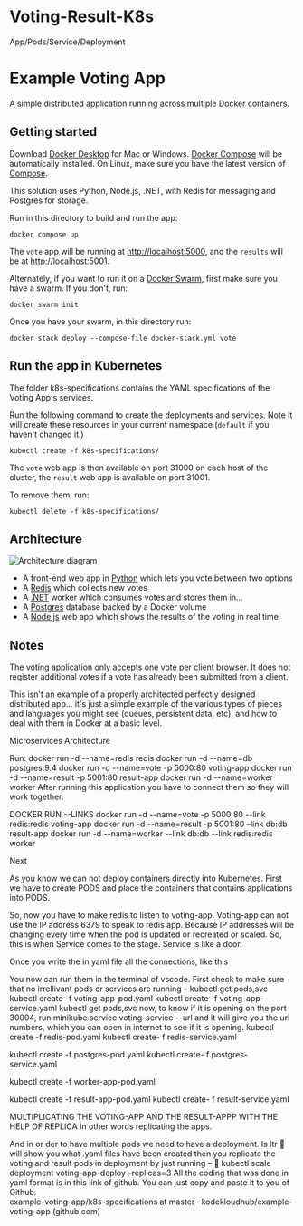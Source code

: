 # Voting-Result-K8s
App/Pods/Service/Deployment
# Example Voting App

A simple distributed application running across multiple Docker containers.

## Getting started

Download [Docker Desktop](https://www.docker.com/products/docker-desktop) for Mac or Windows. [Docker Compose](https://docs.docker.com/compose) will be automatically installed. On Linux, make sure you have the latest version of [Compose](https://docs.docker.com/compose/install/).

This solution uses Python, Node.js, .NET, with Redis for messaging and Postgres for storage.

Run in this directory to build and run the app:

```shell
docker compose up
```

The `vote` app will be running at [http://localhost:5000](http://localhost:5000), and the `results` will be at [http://localhost:5001](http://localhost:5001).

Alternately, if you want to run it on a [Docker Swarm](https://docs.docker.com/engine/swarm/), first make sure you have a swarm. If you don't, run:

```shell
docker swarm init
```

Once you have your swarm, in this directory run:

```shell
docker stack deploy --compose-file docker-stack.yml vote
```

## Run the app in Kubernetes

The folder k8s-specifications contains the YAML specifications of the Voting App's services.

Run the following command to create the deployments and services. Note it will create these resources in your current namespace (`default` if you haven't changed it.)

```shell
kubectl create -f k8s-specifications/
```

The `vote` web app is then available on port 31000 on each host of the cluster, the `result` web app is available on port 31001.

To remove them, run:

```shell
kubectl delete -f k8s-specifications/
```

## Architecture

![Architecture diagram](architecture.excalidraw.png)

* A front-end web app in [Python](/vote) which lets you vote between two options
* A [Redis](https://hub.docker.com/_/redis/) which collects new votes
* A [.NET](/worker/) worker which consumes votes and stores them in…
* A [Postgres](https://hub.docker.com/_/postgres/) database backed by a Docker volume
* A [Node.js](/result) web app which shows the results of the voting in real time

## Notes

The voting application only accepts one vote per client browser. It does not register additional votes if a vote has already been submitted from a client.

This isn't an example of a properly architected perfectly designed distributed app... it's just a simple
example of the various types of pieces and languages you might see (queues, persistent data, etc), and how to
deal with them in Docker at a basic level.

Microservices Architecture
 

Run:
docker run -d --name=redis redis
docker run -d --name=db postgres:9.4
docker run -d --name=vote -p 5000:80 voting-app
docker run -d --name=result -p 5001:80 result-app
docker run -d --name=worker worker
After running this application you have to connect them so they will work together.    
 

DOCKER RUN --LINKS
docker run -d --name=vote -p 5000:80  --link redis:redis voting-app
docker run -d --name=result -p 5001:80 –link db:db  result-app
docker run -d --name=worker --link db:db  --link redis:redis worker

Next
 
As you know we can not deploy containers directly into Kubernetes.
First we have to create PODS and place the containers that contains applications into PODS.
 

So, now you have to make redis to listen to voting-app. Voting-app can not use the IP address 6379 to speak to redis app. Because IP addresses will be changing every time when the pod is updated or recreated or scaled. 
So, this is when Service comes to the stage. Service is like a door. 

Once you write the in yaml file all the connections, like this
 

You now can run them in the terminal  of vscode.
First check to make sure that no irrellivant pods or services are running – kubectl get pods,svc 
kubectl create -f voting-app-pod.yaml
kubectl create -f voting-app-service.yaml
kubectl get pods,svc
now, to know if it is opening on the port 30004, run 
minikube service voting-service --url
and it will give you the url numbers, which you can open in internet to see if it is opening. 
kubectl create -f redis-pod.yaml
kubectl create- f redis-service.yaml


kubectl create -f postgres-pod.yaml
kubectl create- f postgres-service.yaml

kubectl create -f worker-app-pod.yaml

kubectl create -f result-app-pod.yaml
kubectl create- f result-service.yaml

MULTIPLICATING THE VOTING-APP AND THE RESULT-APPP WITH THE HELP OF REPLICA
In other words replicating the apps.
 

And in or der to have multiple pods we need to have a deployment. 
ls ltr  will show you what .yaml files have been created
then you replicate the voting and result pods in deployment by just running –
	kubectl scale deployment voting-app-deploy –replicas=3 
All the coding that was done in yaml format is in this link of github. You can just copy and paste it to you of Github.  
example-voting-app/k8s-specifications at master · kodekloudhub/example-voting-app (github.com)
